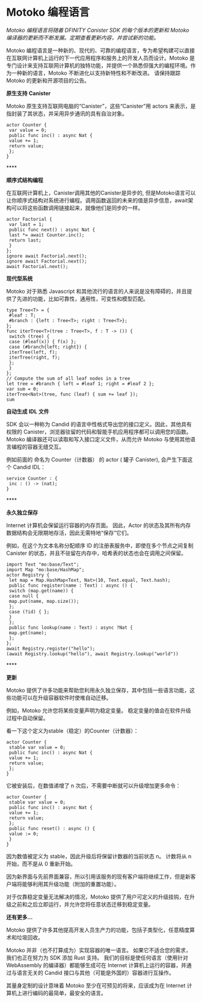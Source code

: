 # Motoko 编程语言

_Motoko_ _编程语言将随着_ _DFINITY Canister SDK_ _的每个版本的更新和_ _Motoko_ _编译器的更新而不断发展。定期查看更新内容，并尝试新的功能。_

Motoko 编程语言是一种新的、现代的、可靠的编程语言，专为希望构建可以直接在互联网计算机上运行的下一代应用程序和服务上的开发人员而设计。Motoko 是专门设计来支持互联网计算机的独特功能，并提供一个熟悉但强大的编程环境。作为一种新的语言，Motoko 不断进化以支持新特性和不断改进。 请保持跟踪 Motoko 的更新和开源项目的公告。

**原生支持** **Canister**

Motoko 原生支持互联网电脑的“Canister”，这些“Canister”用 actors 来表示，是指封装了其状态，并采用异步通讯的具有自治对象。

```text
actor Counter {
 var value = 0;
 public func inc() : async Nat {
 value += 1;
 return value;
 };
}
```

\*\*\*\*

**顺序式结构编程**

在互联网计算机上，Canister调用其他的Canister是异步的, 但是Motoko语言可以让你顺序式结构对系统进行编程。调用函数返回的未来的值是异步信息，await架构可以将这些函数调用链接起来，就像他们是同步的一样。

```text
actor Factorial {
 var last = 1;
 public func next() : async Nat {
 last *= await Counter.inc();
 return last;
 }
};
ignore await Factorial.next();
ignore await Factorial.next();
await Factorial.next();
```

**现代型系统**

Motoko 对于熟悉 Javascript 和其他流行的语言的人来说是没有障碍的，并且提供了先进的功能，比如可靠性，通用性，可变性和模型匹配。

```text
type Tree<T> = {
 #leaf : T;
 #branch : {left : Tree<T>; right : Tree<T>};
};
func iterTree<T>(tree : Tree<T>, f : T -> ()) {
 switch (tree) {
 case (#leaf(x)) { f(x) };
 case (#branch{left; right}) {
 iterTree(left, f);
 iterTree(right, f);
 };
 }
};
// Compute the sum of all leaf nodes in a tree
let tree = #branch { left = #leaf 1; right = #leaf 2 };
var sum = 0;
iterTree<Nat>(tree, func (leaf) { sum += leaf });
sum
```

**自动生成** **IDL** **文件**

SDK 会以一种称为 Candid 的语言中性格式导出您的接口定义。因此，其他具有权限的 Canister，浏览器驻留的代码和智能手机应用程序都可以调用您的函数。Motoko 编译器还可以读取和写入接口定义文件，从而允许 Motoko 与使用其他语言编程的容器无缝交互。

例如前面的 命名为 Counter（计数器） 的 actor \( 罐子 Canister\), 会产生下面这个 Candid IDL：

```text
service Counter : {
 inc : () -> (nat);
}
```

\*\*\*\*

**永久独立保存**

Internet 计算机会保留运行容器的内存页面。 因此，Actor 的状态及其所有内存数据结构会无限期地存活，因此无需特地“保存”它们。

例如，在这个为文本名称分配顺序 ID 的注册表服务中，即使在多个节点之间复制 Canister 的状态，并且不驻留在内存中，哈希表的状态也会在调用之间保留。

```text
import Text "mo:base/Text";
import Map "mo:base/HashMap";
actor Registry {
 let map = Map.HashMap<Text, Nat>(10, Text.equal, Text.hash);
 public func register(name : Text) : async () {
 switch (map.get(name)) {
 case null {
 map.put(name, map.size());
 };
 case (?id) { };
 }
 };
 public func lookup(name : Text) : async ?Nat {
 map.get(name);
 };
};
await Registry.register("hello");
(await Registry.lookup("hello"), await Registry.lookup("world"))
```

\*\*\*\*

**更新**

Motoko 提供了许多功能来帮助您利用永久独立保存，其中包括一些语言功能，这些功能可以在升级容器软件时使堆自动迁移。

例如，Motoko 允许您将某些变量声明为稳定变量。 稳定变量的值会在软件升级过程中自动保留。

看一下这个定义为stable（稳定）的Counter（计数器）：

```text
actor Counter {
 stable var value = 0;
 public func inc() : async Nat {
 value += 1;
 return value;
 };
}
```

它被安装后，在数值递增了 n 次后，不需要中断就可以升级增加更多命令：

```text
actor Counter {
 stable var value = 0;
 public func inc() : async Nat {
 value += 1;
 return value;
 };
 public func reset() : async () {
 value := 0;
 }
}
```

因为数值被定义为 stable，因此升级后将保留计数器的当前状态 n。 计数将从 n 开始，而不是从 0 重新开始。

因为新界面与先前界面兼容，所以引用该服务的现有客户端将继续工作，但是新客户端将能够利用其升级功能（附加的重置功能）。

对于仅靠稳定变量无法解决的情况，Motoko 提供了用户可定义的升级挂钩，在升级之前和之后立即运行，并允许您将任意状态迁移到稳定变量。

**还有更多...**

Motoko 提供了许多其他提高开发人员生产力的功能，包括子类型化，任意精度算术和垃圾回收。

Motoko 并非（也不打算成为）实现容器的唯一语言。 如果它不适合您的需求，我们也正在努力为 SDK 添加 Rust 支持。 我们的目标是使任何语言（使用针对 WebAssembly 的编译器）都能够生成可在 Internet 计算机上运行的容器，并通过与语言无关的 Candid 接口与其他（可能是外国的）容器进行互操作。

其量身定制的设计意味着 Motoko 至少在可预见的将来，应该成为在 Internet 计算机上进行编码的最简单，最安全的语言。


